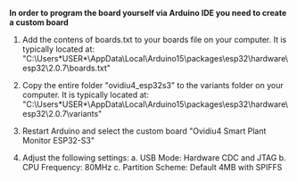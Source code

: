 **In order to program the board yourself via Arduino IDE you need to create a custom board**

1. Add the contens of boards.txt to your boards file on your computer. It is typically located at:
   "C:\Users\*USER*\AppData\Local\Arduino15\packages\esp32\hardware\esp32\2.0.7\boards.txt"

2. Copy the entire folder "ovidiu4_esp32s3" to the variants folder on your computer. It is typically located at:
   "C:\Users\*USER*\AppData\Local\Arduino15\packages\esp32\hardware\esp32\2.0.7\variants\"
   
3. Restart Arduino and select the custom board "Ovidiu4 Smart Plant Monitor ESP32-S3"

4. Adjust the following settings:
   a. USB Mode: Hardware CDC and JTAG
   b. CPU Frequency: 80MHz
   c. Partition Scheme: Default 4MB with SPIFFS
